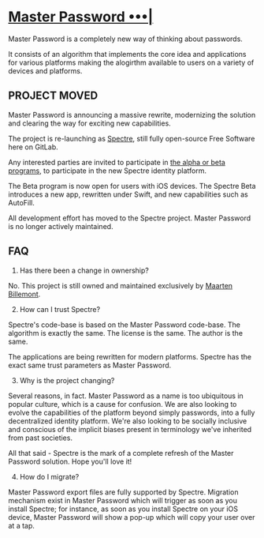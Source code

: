 # [Master Password •••|](http://masterpassword.app)

Master Password is a completely new way of thinking about passwords.

It consists of an algorithm that implements the core idea and applications for various platforms making the alogirthm available to users on a variety of devices and platforms.


## PROJECT MOVED

Master Password is announcing a massive rewrite, modernizing the solution and clearing the way for exciting new capabilities.

The project is re-launching as [Spectre](https://gitlab.com/spectre.app), still fully open-source Free Software here on GitLab.

Any interested parties are invited to participate in [the alpha or beta programs](https://spectre.app/#beta), to participate in the new Spectre identity platform.

The Beta program is now open for users with iOS devices.  The Spectre Beta introduces a new app, rewritten under Swift, and new capabilities such as AutoFill.

All development effort has moved to the Spectre project.  Master Password is no longer actively maintained.


## FAQ

1. Has there been a change in ownership?

No. This project is still owned and maintained exclusively by [Maarten Billemont](https://gitlab.com/lhunath).

2. How can I trust Spectre?

Spectre's code-base is based on the Master Password code-base.  The algorithm is exactly the same.  The license is the same.  The author is the same.

The applications are being rewritten for modern platforms.  Spectre has the exact same trust parameters as Master Password.

3. Why is the project changing?

Several reasons, in fact.  Master Password as a name is too ubiquitous in popular culture, which is a cause for confusion.  We are also looking to evolve the capabilities of the platform beyond simply passwords, into a fully decentralized identity platform.  We're also looking to be socially inclusive and conscious of the implicit biases present in terminology we've inherited from past societies.

All that said - Spectre is the mark of a complete refresh of the Master Password solution.  Hope you'll love it!

4. How do I migrate?

Master Password export files are fully supported by Spectre.  Migration mechanism exist in Master Password which will trigger as soon as you install Spectre; for instance, as soon as you install Spectre on your iOS device, Master Password will show a pop-up which will copy your user over at a tap.
